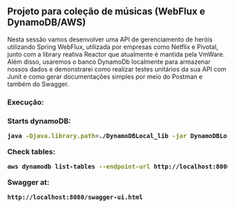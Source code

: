 <h2>Projeto para coleção de músicas (WebFlux e DynamoDB/AWS)</h2>

Nesta sessão vamos desenvolver uma API de gerenciamento de heróis utilizando Spring WebFlux, utilizada por empresas como Netflix e Pivotal, junto com a library reativa Reactor que atualmente é mantida pela VmWare. Além disso, usaremos o banco DynamoDb localmente para armazenar nossos dados e demonstrarei como realizar testes unitários da sua API com Junit e como gerar documentações simples por meio do Postman e também do Swagger.

<h3>Execução:<h3>

**Starts dynamoDB:**
```bash
java -Djava.library.path=./DynamoDBLocal_lib -jar DynamoDBLocal.jar -sharedDb
```

**Check tables:**
```bash
aws dynamodb list-tables --endpoint-url http://localhost:8000
```

**Swagger at:**
```bash
http://localhost:8080/swagger-ui.html
```
